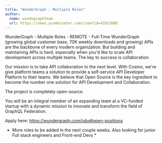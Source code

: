 ```yaml
---
title: "WunderGraph : Multiple Roles"
author:
  name: wundegraphTeam
  url: https://news.ycombinator.com/item?id=42921008
---
```

WunderGraph - Multiple Roles - REMOTE - Full-Time WunderGraph (growing global customer base, 70K weekly downloads and growing) APIs are the backbone of every modern organization. But building and maintaining APIs is hard, especially when you&#x27;d like to scale API development across multiple teams. The key to success is collaboration.

Our mission is to take API collaboration to the next level. With Cosmo, we&#x27;re give platform teams a solution to provide a self-service API Developer Platform to their teams. We believe that Open Source is the key ingredient to become the number one solution for API Development and Collaboration.

The project is completely open-source.

You will be an integral member of an expanding team at a VC-funded startup with a dynamic mission to innovate and transform the field of GraphQL Federation.

Apply here: <a href="https:&#x2F;&#x2F;wundergraph.com&#x2F;jobs#open-positions" rel="nofollow">https:&#x2F;&#x2F;wundergraph.com&#x2F;jobs#open-positions</a>

* More roles to be added in the next couple weeks. Also looking for junior Full stack engineers and Front-end Devs *
<JobApplication />
